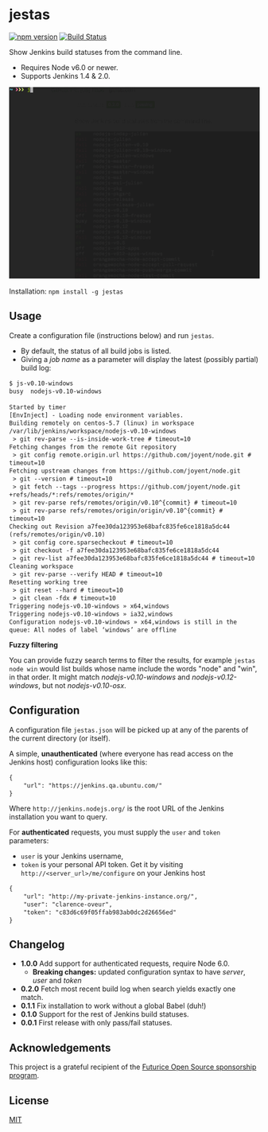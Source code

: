 # jestas

[![npm version](https://badge.fury.io/js/jestas.svg)](http://badge.fury.io/js/jestas) [![Build Status](https://travis-ci.org/mieky/jestas.svg?branch=master)](https://travis-ci.org/mieky/jestas)

Show Jenkins build statuses from the command line.

- Requires Node v6.0 or newer.
- Supports Jenkins 1.4 & 2.0.

![jestas usage example](https://github.com/mieky/jestas/raw/master/screenshot.gif)

Installation:
`npm install -g jestas`

## Usage

Create a configuration file (instructions below) and run `jestas`.

- By default, the status of all build jobs is listed.
- Giving a *job name* as a parameter will display the latest (possibly partial) build log:

```
$ js-v0.10-windows
busy  nodejs-v0.10-windows

Started by timer
[EnvInject] - Loading node environment variables.
Building remotely on centos-5.7 (linux) in workspace /var/lib/jenkins/workspace/nodejs-v0.10-windows
 > git rev-parse --is-inside-work-tree # timeout=10
Fetching changes from the remote Git repository
 > git config remote.origin.url https://github.com/joyent/node.git # timeout=10
Fetching upstream changes from https://github.com/joyent/node.git
 > git --version # timeout=10
 > git fetch --tags --progress https://github.com/joyent/node.git +refs/heads/*:refs/remotes/origin/*
 > git rev-parse refs/remotes/origin/v0.10^{commit} # timeout=10
 > git rev-parse refs/remotes/origin/origin/v0.10^{commit} # timeout=10
Checking out Revision a7fee30da123953e68bafc835fe6ce1818a5dc44 (refs/remotes/origin/v0.10)
 > git config core.sparsecheckout # timeout=10
 > git checkout -f a7fee30da123953e68bafc835fe6ce1818a5dc44
 > git rev-list a7fee30da123953e68bafc835fe6ce1818a5dc44 # timeout=10
Cleaning workspace
 > git rev-parse --verify HEAD # timeout=10
Resetting working tree
 > git reset --hard # timeout=10
 > git clean -fdx # timeout=10
Triggering nodejs-v0.10-windows » x64,windows
Triggering nodejs-v0.10-windows » ia32,windows
Configuration nodejs-v0.10-windows » x64,windows is still in the queue: All nodes of label ‘windows’ are offline
```

**Fuzzy filtering**

You can provide fuzzy search terms to filter the results, for example `jestas node win` would list builds whose name include the words "node" and "win", in that order. It might match *nodejs-v0.10-windows* and *nodejs-v0.12-windows*, but not *nodejs-v0.10-osx*.


## Configuration

A configuration file `jestas.json` will be picked up at any of the parents of the current directory (or itself).

A simple, **unauthenticated** (where everyone has read access on the Jenkins host) configuration looks like this:

```
{
    "url": "https://jenkins.qa.ubuntu.com/"
}
```

Where `http://jenkins.nodejs.org/` is the root URL of the Jenkins installation you want to query.

For **authenticated** requests, you must supply the `user` and `token` parameters:

- `user` is your Jenkins username,
- `token` is your personal API token. Get it by visiting `http://<server_url>/me/configure` on your Jenkins host

```
{
    "url": "http://my-private-jenkins-instance.org/",
    "user": "clarence-oveur",
    "token": "c83d6c69f05ffab983ab0dc2d26656ed"
}
```

## Changelog

- **1.0.0** Add support for authenticated requests, require Node 6.0.
  - **Breaking changes:** updated configuration syntax to have *server*, *user* and *token*
- **0.2.0** Fetch most recent build log when search yields exactly one match.
- **0.1.1** Fix installation to work without a global Babel (duh!)
- **0.1.0** Support for the rest of Jenkins build statuses.
- **0.0.1** First release with only pass/fail statuses.

## Acknowledgements

This project is a grateful recipient of the [Futurice Open Source sponsorship program](http://futurice.com/blog/sponsoring-free-time-open-source-activities).

## License

[MIT](https://github.com/mieky/jestas/blob/master/LICENSE)

